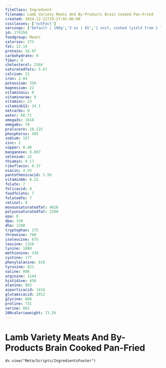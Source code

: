 ```yaml
---
fileClass: Ingredient
filename: Lamb Variety Meats And By-Products Brain Cooked Pan-Fried
created: 2024-12-21T19:27:02-06:00
cssclasses: ['nutFact']
servings: ['Default | 100g','3 oz | 85','1 unit, cooked (yield from 1 lb raw meat) | 240']
id: 174350
foodgroup: Meats
calories: 273
fat: 22.19
protein: 16.97
carbohydrate: 0
fiber: 0
cholesterol: 2504
saturatedfats: 5.67
calcium: 21
iron: 2.04
potassium: 358
magnesium: 22
vitaminaiu: 0
vitaminarae: 0
vitaminc: 23
vitaminb12: 24.1
netcarbs: 0
water: 60.71
omega3s: 1610
omega6s: 70
pralscore: 18.225
phosphorus: 495
sodium: 157
zinc: 2
copper: 0.48
manganese: 0.067
selenium: 12
thiamin: 0.17
riboflavin: 0.37
niacin: 4.55
pantothenicacid: 1.56
vitaminb6: 0.23
folate: 7
folicacid: 0
foodfolate: 7
folatedfe: 7
retinol: 0
monounsaturatedfat: 4020
polyunsaturatedfat: 2280
epa: 0
dpa: 330
dha: 1280
tryptophan: 175
threonine: 760
isoleucine: 675
leucine: 1326
lysine: 1088
methionine: 338
cystine: 177
phenylalanine: 818
tyrosine: 621
valine: 808
arginine: 1144
histidine: 450
alanine: 962
asparticacid: 1416
glutamicacid: 2012
glycine: 804
proline: 731
serine: 883
200calorieweight: 73.26
---
```


# Lamb Variety Meats And By-Products Brain Cooked Pan-Fried

```dataviewjs
dv.view("Meta/Scripts/IngredientsFooter")
```